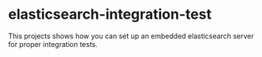 elasticsearch-integration-test
==============================

This projects shows how you can set up an embedded elasticsearch server for proper integration tests.